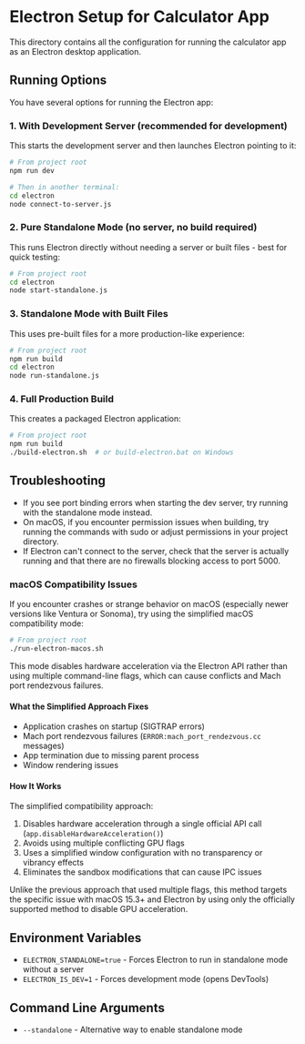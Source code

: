 # Electron Setup for Calculator App

This directory contains all the configuration for running the calculator app as an Electron desktop application.

## Running Options

You have several options for running the Electron app:

### 1. With Development Server (recommended for development)

This starts the development server and then launches Electron pointing to it:

```bash
# From project root
npm run dev

# Then in another terminal:
cd electron
node connect-to-server.js
```

### 2. Pure Standalone Mode (no server, no build required)

This runs Electron directly without needing a server or built files - best for quick testing:

```bash
# From project root
cd electron
node start-standalone.js
```

### 3. Standalone Mode with Built Files

This uses pre-built files for a more production-like experience:

```bash
# From project root
npm run build
cd electron
node run-standalone.js
```

### 4. Full Production Build

This creates a packaged Electron application:

```bash
# From project root
npm run build
./build-electron.sh  # or build-electron.bat on Windows
```

## Troubleshooting

- If you see port binding errors when starting the dev server, try running with the standalone mode instead.
- On macOS, if you encounter permission issues when building, try running the commands with sudo or adjust permissions in your project directory.
- If Electron can't connect to the server, check that the server is actually running and that there are no firewalls blocking access to port 5000.

### macOS Compatibility Issues

If you encounter crashes or strange behavior on macOS (especially newer versions like Ventura or Sonoma), try using the simplified macOS compatibility mode:

```bash
# From project root
./run-electron-macos.sh
```

This mode disables hardware acceleration via the Electron API rather than using multiple command-line flags, which can cause conflicts and Mach port rendezvous failures.

#### What the Simplified Approach Fixes

- Application crashes on startup (SIGTRAP errors)
- Mach port rendezvous failures (`ERROR:mach_port_rendezvous.cc` messages)
- App termination due to missing parent process
- Window rendering issues

#### How It Works

The simplified compatibility approach:

1. Disables hardware acceleration through a single official API call (`app.disableHardwareAcceleration()`)
2. Avoids using multiple conflicting GPU flags
3. Uses a simplified window configuration with no transparency or vibrancy effects
4. Eliminates the sandbox modifications that can cause IPC issues

Unlike the previous approach that used multiple flags, this method targets the specific issue with macOS 15.3+ and Electron by using only the officially supported method to disable GPU acceleration.

## Environment Variables

- `ELECTRON_STANDALONE=true` - Forces Electron to run in standalone mode without a server
- `ELECTRON_IS_DEV=1` - Forces development mode (opens DevTools)

## Command Line Arguments 

- `--standalone` - Alternative way to enable standalone mode